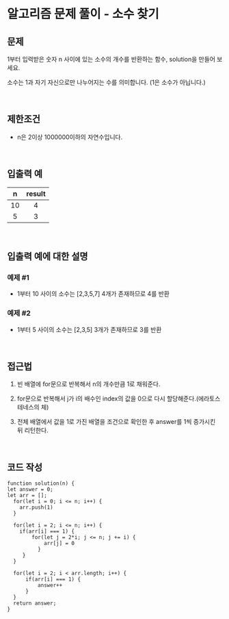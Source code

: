 # 알고리즘 문제 풀이 - 소수 찾기

## 문제

1부터 입력받은 숫자 n 사이에 있는 소수의 개수를 반환하는 함수, solution을 만들어 보세요.

소수는 1과 자기 자신으로만 나누어지는 수를 의미합니다.
(1은 소수가 아닙니다.)

<br>

## 제한조건

- n은 2이상 1000000이하의 자연수입니다.

<br>

## 입출력 예

|  n  | result |
| :-: | :----: |
| 10  |   4    |
|  5  |   3    |

<br>

## 입출력 예에 대한 설명

### 예제 #1

- 1부터 10 사이의 소수는 [2,3,5,7] 4개가 존재하므로 4를 반환

### 예제 #2

- 1부터 5 사이의 소수는 [2,3,5] 3개가 존재하므로 3를 반환

<br>

## 접근법

1. 빈 배열에 for문으로 반복해서 n의 개수만큼 1로 채워준다.

2. for문으로 반복해서 j가 i의 배수인 index의 값을 0으로 다시 할당해준다.(에라토스테네스의 체)

3. 전체 배열에서 값을 1로 가진 배열을 조건으로 확인한 후 answer를 1씩 증가시킨 뒤 리턴한다.

<br>

## 코드 작성

    
    function solution(n) {
    let answer = 0;
    let arr = [];
      for(let i = 0; i <= n; i++) {
        arr.push(1)
      }
    
      for(let i = 2; i <= n; i++) {
        if(arr[i] === 1) {
            for(let j = 2*i; j <= n; j += i) {
                arr[j] = 0
              }
         }
      }

      for(let i = 2; i < arr.length; i++) {
          if(arr[i] === 1) {
              answer++
          }
      }
      return answer;
    }

